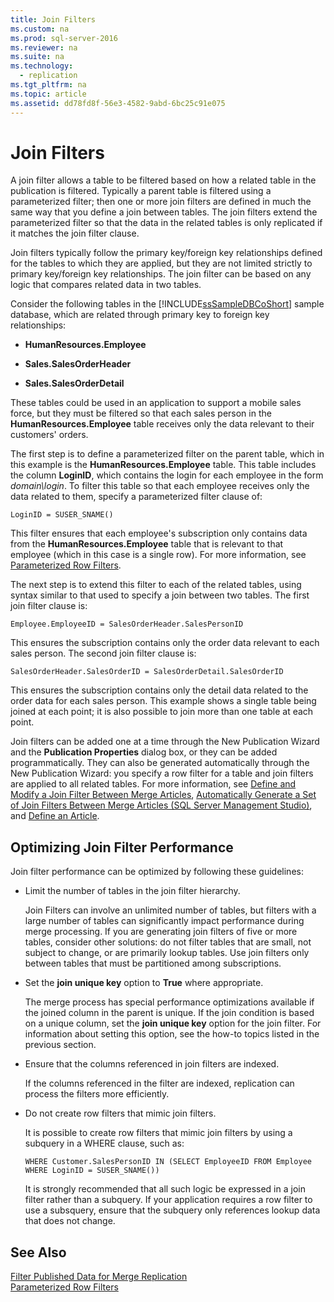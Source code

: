 ```yaml
---
title: Join Filters
ms.custom: na
ms.prod: sql-server-2016
ms.reviewer: na
ms.suite: na
ms.technology: 
  - replication
ms.tgt_pltfrm: na
ms.topic: article
ms.assetid: dd78fd8f-56e3-4582-9abd-6bc25c91e075
---
```

# Join Filters
  A join filter allows a table to be filtered based on how a related table in the publication is filtered. Typically a parent table is filtered using a parameterized filter; then one or more join filters are defined in much the same way that you define a join between tables. The join filters extend the parameterized filter so that the data in the related tables is only replicated if it matches the join filter clause.  
  
 Join filters typically follow the primary key\/foreign key relationships defined for the tables to which they are applied, but they are not limited strictly to primary key\/foreign key relationships. The join filter can be based on any logic that compares related data in two tables.  
  
 Consider the following tables in the [!INCLUDE[ssSampleDBCoShort](../../Token/Other/ssSampleDBCoShort_md.md)] sample database, which are related through primary key to foreign key relationships:  
  
-   **HumanResources.Employee**  
  
-   **Sales.SalesOrderHeader**  
  
-   **Sales.SalesOrderDetail**  
  
 These tables could be used in an application to support a mobile sales force, but they must be filtered so that each sales person in the **HumanResources.Employee** table receives only the data relevant to their customers' orders.  
  
 The first step is to define a parameterized filter on the parent table, which in this example is the **HumanResources.Employee** table. This table includes the column **LoginID**, which contains the login for each employee in the form *domain\\login*. To filter this table so that each employee receives only the data related to them, specify a parameterized filter clause of:  
  
```  
LoginID = SUSER_SNAME()  
```  
  
 This filter ensures that each employee's subscription only contains data from the **HumanResources.Employee** table that is relevant to that employee \(which in this case is a single row\). For more information, see [Parameterized Row Filters](../../Topics/TopicNameNotContainA/Parameterized-Row-Filters.md).  
  
 The next step is to extend this filter to each of the related tables, using syntax similar to that used to specify a join between two tables. The first join filter clause is:  
  
```  
Employee.EmployeeID = SalesOrderHeader.SalesPersonID  
```  
  
 This ensures the subscription contains only the order data relevant to each sales person. The second join filter clause is:  
  
```  
SalesOrderHeader.SalesOrderID = SalesOrderDetail.SalesOrderID  
```  
  
 This ensures the subscription contains only the detail data related to the order data for each sales person. This example shows a single table being joined at each point; it is also possible to join more than one table at each point.  
  
 Join filters can be added one at a time through the New Publication Wizard and the **Publication Properties** dialog box, or they can be added programmatically. They can also be generated automatically through the New Publication Wizard: you specify a row filter for a table and join filters are applied to all related tables. For more information, see [Define and Modify a Join Filter Between Merge Articles](../../Topics/TopicNameContainA/Define-and-Modify-a-Join-Filter-Between-Merge-Articles.md), [Automatically Generate a Set of Join Filters Between Merge Articles &#40;SQL Server Management Studio&#41;](../../Topics/TopicNameContainA/Automatically-Generate-a-Set-of-Join-Filters-Between-Merge-Articles--SQL-Server-Management-Studio-.md), and [Define an Article](../../Topics/TopicNameNotContainA/Define-an-Article.md).  
  
## Optimizing Join Filter Performance  
 Join filter performance can be optimized by following these guidelines:  
  
-   Limit the number of tables in the join filter hierarchy.  
  
     Join Filters can involve an unlimited number of tables, but filters with a large number of tables can significantly impact performance during merge processing. If you are generating join filters of five or more tables, consider other solutions: do not filter tables that are small, not subject to change, or are primarily lookup tables. Use join filters only between tables that must be partitioned among subscriptions.  
  
-   Set the **join unique key** option to **True** where appropriate.  
  
     The merge process has special performance optimizations available if the joined column in the parent is unique. If the join condition is based on a unique column, set the **join unique key** option for the join filter. For information about setting this option, see the how\-to topics listed in the previous section.  
  
-   Ensure that the columns referenced in join filters are indexed.  
  
     If the columns referenced in the filter are indexed, replication can process the filters more efficiently.  
  
-   Do not create row filters that mimic join filters.  
  
     It is possible to create row filters that mimic join filters by using a subquery in a WHERE clause, such as:  
  
    ```  
    WHERE Customer.SalesPersonID IN (SELECT EmployeeID FROM Employee WHERE LoginID = SUSER_SNAME())   
    ```  
  
     It is strongly recommended that all such logic be expressed in a join filter rather than a subquery. If your application requires a row filter to use a subsquery, ensure that the subquery only references lookup data that does not change.  
  
## See Also  
 [Filter Published Data for Merge Replication](../../Topics/TopicNameNotContainA/Filter-Published-Data-for-Merge-Replication.md)   
 [Parameterized Row Filters](../../Topics/TopicNameNotContainA/Parameterized-Row-Filters.md)  
  
  